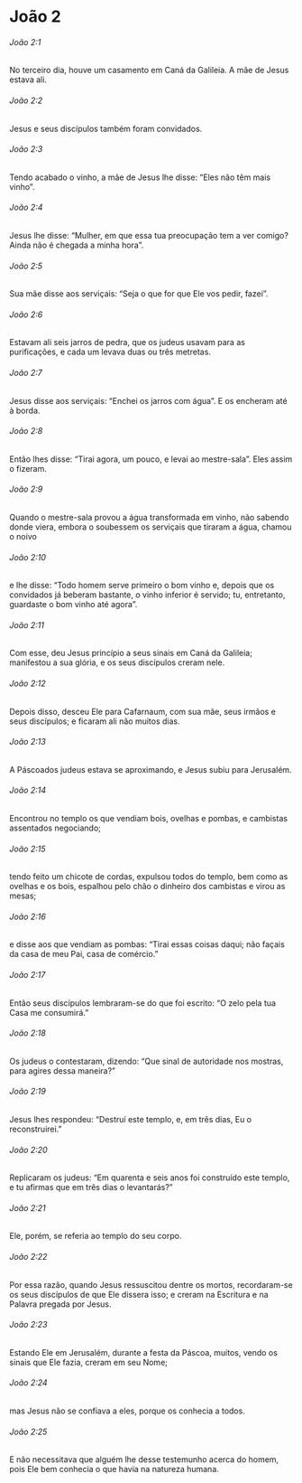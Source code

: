 # João 2

###### João 2:1

No terceiro dia, houve um casamento em Caná da Galileia. A mãe de Jesus estava ali.

###### João 2:2

Jesus e seus discípulos também foram convidados.

###### João 2:3

Tendo acabado o vinho, a mãe de Jesus lhe disse: “Eles não têm mais vinho”.

###### João 2:4

Jesus lhe disse: “Mulher, em que essa tua preocupação tem a ver comigo? Ainda não é chegada a minha hora”.

###### João 2:5

Sua mãe disse aos serviçais: “Seja o que for que Ele vos pedir, fazei”.

###### João 2:6

Estavam ali seis jarros de pedra, que os judeus usavam para as purificações, e cada um levava duas ou três metretas.

###### João 2:7

Jesus disse aos serviçais: “Enchei os jarros com água”. E os encheram até à borda.

###### João 2:8

Então lhes disse: “Tirai agora, um pouco, e levai ao mestre-sala”. Eles assim o fizeram.

###### João 2:9

Quando o mestre-sala provou a água transformada em vinho, não sabendo donde viera, embora o soubessem os serviçais que tiraram a água, chamou o noivo

###### João 2:10

e lhe disse: “Todo homem serve primeiro o bom vinho e, depois que os convidados já beberam bastante, o vinho inferior é servido; tu, entretanto, guardaste o bom vinho até agora”.

###### João 2:11

Com esse, deu Jesus princípio a seus sinais em Caná da Galileia; manifestou a sua glória, e os seus discípulos creram nele.

###### João 2:12

Depois disso, desceu Ele para Cafarnaum, com sua mãe, seus irmãos e seus discípulos; e ficaram ali não muitos dias.

###### João 2:13

A Páscoados judeus estava se aproximando, e Jesus subiu para Jerusalém.

###### João 2:14

Encontrou no templo os que vendiam bois, ovelhas e pombas, e cambistas assentados negociando;

###### João 2:15

tendo feito um chicote de cordas, expulsou todos do templo, bem como as ovelhas e os bois, espalhou pelo chão o dinheiro dos cambistas e virou as mesas;

###### João 2:16

e disse aos que vendiam as pombas: “Tirai essas coisas daqui; não façais da casa de meu Pai, casa de comércio.”

###### João 2:17

Então seus discípulos lembraram-se do que foi escrito: “O zelo pela tua Casa me consumirá.”

###### João 2:18

Os judeus o contestaram, dizendo: “Que sinal de autoridade nos mostras, para agires dessa maneira?”

###### João 2:19

Jesus lhes respondeu: “Destruí este templo, e, em três dias, Eu o reconstruirei.”

###### João 2:20

Replicaram os judeus: “Em quarenta e seis anos foi construído este templo, e tu afirmas que em três dias o levantarás?”

###### João 2:21

Ele, porém, se referia ao templo do seu corpo.

###### João 2:22

Por essa razão, quando Jesus ressuscitou dentre os mortos, recordaram-se os seus discípulos de que Ele dissera isso; e creram na Escritura e na Palavra pregada por Jesus.

###### João 2:23

Estando Ele em Jerusalém, durante a festa da Páscoa, muitos, vendo os sinais que Ele fazia, creram em seu Nome;

###### João 2:24

mas Jesus não se confiava a eles, porque os conhecia a todos.

###### João 2:25

E não necessitava que alguém lhe desse testemunho acerca do homem, pois Ele bem conhecia o que havia na natureza humana.

